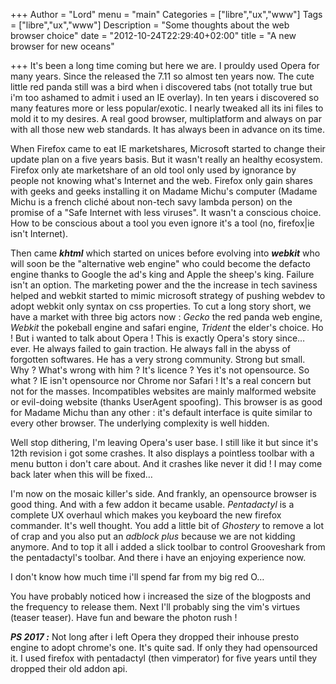 +++
Author = "Lord"
menu = "main"
Categories = ["libre","ux","www"]
Tags = ["libre","ux","www"]
Description = "Some thoughts about the web browser choice"
date = "2012-10-24T22:29:40+02:00"
title = "A new browser for new oceans"

+++
It's been a long time coming but here we are. I prouldy used Opera for many years. Since the released the 7.11 so almost ten years now. The cute little red panda still was a bird when i discovered tabs (not totally true but i'm too ashamed to admit i used an IE overlay). In ten years i discovered so many features more or less popular/exotic. I nearly tweaked all its ini files to mold it to my desires. A real good browser, multiplatform and always on par with all those new web standards. It has always been in advance on its time.

When Firefox came to eat IE marketshares, Microsoft started to change their update plan on a five years basis. But it wasn't really an healthy ecosystem. Firefox only ate marketshare of an old tool only used by ignorance by people not knowing what's Internet and the web. Firefox only gain shares with geeks and geeks installing it on Madame Michu's computer (Madame Michu is a french cliché about non-tech savy lambda person) on the promise of a "Safe Internet with less viruses". It wasn't a conscious choice. How to be conscious about a tool you even ignore it's a tool (no, firefox|ie isn't Internet).

Then came ***khtml*** which started on unices before evolving into ***webkit*** who will soon be the "alternative web engine" who could become the defacto engine thanks to Google the ad's king and Apple the sheep's king. Failure isn't an option. The marketing power and the the increase in tech saviness helped and webkit started to mimic microsoft strategy of pushing webdev to adopt webkit only syntax on css properties. To cut a long story short, we have a market with three big actors now : *Gecko* the red panda web engine, *Webkit* the pokeball engine and safari engine, *Trident* the elder's choice. Ho ! But i wanted to talk about Opera ! This is exactly Opera's story since… ever. He always failed to gain traction. He always fall in the abyss of forgotten softwares. He has a very strong community. Strong but small. Why ? What's wrong with him ? It's licence ? Yes it's not opensource. So what ? IE isn't opensource nor Chrome nor Safari ! It's a real concern but not for the masses. Incompatibles websites are mainly malformed website or evil-doing website (thanks UserAgent spoofing). This browser is as good for Madame Michu than any other : it's default interface is quite similar to every other browser. The underlying complexity is well hidden.

Well stop dithering, I'm leaving Opera's user base. I still like it but since it's 12th revision i got some crashes. It also displays a pointless toolbar with a menu button i don't care about. And it crashes like never it did ! I may come back later when this will be fixed…

I'm now on the mosaic killer's side. And frankly, an opensource browser is good thing. And with a few addon it became usable. *Pentadactyl* is a complete UX overhaul which makes you keyboard the new firefox commander. It's well thought. You add a little bit of *Ghostery* to remove a lot of crap and you also put an *adblock plus* because we are not kidding anymore. And to top it all i added a slick toolbar to control Grooveshark from the pentadactyl's toolbar. And there i have an enjoying experience now.

I don't know how much time i'll spend far from my big red O…


You have probably noticed how i increased the size of the blogposts and the frequency to release them. Next I'll probably sing the vim's virtues (teaser teaser). Have fun and beware the photon rush !

***PS 2017 :*** Not long after i left Opera they dropped their inhouse presto engine to adopt chrome's one. It's quite sad. If only they had opensourced it. I used firefox with pentadactyl (then vimperator) for five years until they dropped their old addon api.
